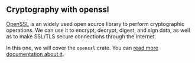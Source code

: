 ## Cryptography with openssl
[OpenSSL](https://www.openssl.org/) is an widely used open source library to perform cryptographic operations. We can use it to encrypt, decrypt, digest, and sign data, as well as to make SSL/TLS secure connections through the Internet.

In this one, we will cover the `openssl` crate. You can [read more documentation about it](https://docs.rs/openssl/0.10.29/openssl/).